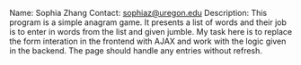 Name: Sophia Zhang 
Contact: sophiaz@uregon.edu 
Description: This program is a simple anagram game. It presents a list of words and their job is to enter in words from the list and given jumble. My task here is to replace the form interation in the frontend with AJAX and work with the logic given in the backend. The page should handle any entries without refresh.